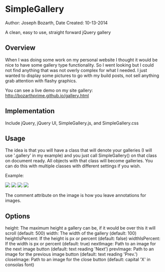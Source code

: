 SimpleGallery
=============
Author: Joseph Bozarth,
Date Created: 10-13-2014

A clean, easy to use, straight forward jQuery gallery


Overview
------------------
When I was doing some work on my personal website I thought it would be nice to have some gallery type functionality. So I went looking but I could not find anything that was not overly complex for what I needed. I just wanted to display some pictures to go with my build posts, not sell anything grab attention with flashy graphics.

You can see a live demo on my site gallery: http://bozarthprime.github.io/gallery.html


Implementation
------------------
Include jQuery, jQuery UI, SimpleGallery.js, and SimpleGallery.css


Usage
------------------
The idea is that you will have a class that will denote your galleries (I will use '.gallery' in my example) and you just call SimpleGallery() on that class on document ready. All objects with that class will become galleries. You can do this with multiple classes with different settings if you wish.

Example:

<script>
	$(document).ready(function() {
		$('.gallery').Gallery();
	});
</script>

<div class='gallery'>
	<img src='img1.jpg' comment='Custom faces for the meeples in Galaxy Trucker.' />
	<img src='img2.jpg' />
	<img src='img3.jpg' comment='My Chalkboard Christmas Tree' />
	<img src='img4.png' />
</div>

The comment attribute on the image is how you leave annotations for images.

Options
------------------
height: The maximum height a gallery can be, if it would be over this it will scroll (default: 500)
width: The width of the gallery (default: 100)
heightIsPercent: If the height is px or percent (default: false)
widthIsPercent: If the width is px or percent (default: true)
nextImage: Path to an image for the next image button (default: text reading 'Next')
prevImage: Path to an image for the previous image button (default: text reading 'Prev.')
closeImage: Path to an image for the close button (default: capital 'X' in consolas font)
